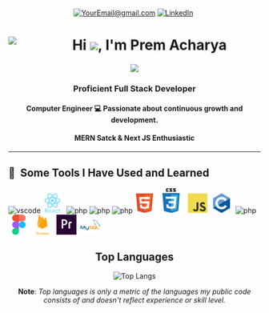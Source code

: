 &emsp;&emsp;&emsp;&emsp;&emsp;&emsp;&emsp;&emsp;&emsp;&emsp;&emsp;
&emsp;&emsp;&emsp;&emsp;&emsp;&emsp;&emsp;&emsp;&emsp;&emsp;&emsp;
&emsp;&emsp;&emsp;&emsp;&emsp;&emsp;&emsp;&emsp;&emsp;&emsp;&emsp;
&emsp;&emsp;&emsp;&emsp;&emsp;&emsp;&emsp;&emsp;&emsp;
<a href="mailto:premacharya2193@gmail.com">![YourEmail@gmail.com](https://img.shields.io/badge/Gmail-D14836?style=for-the-badge&logo=gmail&logoColor=white)</a>
[![LinkedIn](https://img.shields.io/badge/LinkedIn-0077B5?style=for-the-badge&logo=linkedin&logoColor=white)](https://www.linkedin.com/in/prem-acharya-38772822b/)
<!--
https://github.com/7oSkaaa/7oSkaaa/blob/main/Images/about_me.gif
-->

<h1 align="center"> <img align="left" src = "https://github.com/7oSkaaa/7oSkaaa/blob/main/Images/Programming_Languages.gif?raw=true" width = 60px>Hi <img src="https://media.giphy.com/media/hvRJCLFzcasrR4ia7z/giphy.gif" width="30">, I'm Prem Acharya </h1>

<div align="center">
<picture> <img align="center" src="https://github.com/7oSkaaa/7oSkaaa/blob/main/Images/Right_Side.gif?raw=true" width = 350px></picture>
</div>
<h3 align="center">Proficient Full Stack Developer</h3>
<h4 align="center"> Computer Engineer 💻 Passionate about continuous growth and development.</h4>
<h4 align="center">MERN Satck & Next JS Enthusiastic</h4>

---

<h2> 🚀 &nbsp;Some Tools I Have Used and Learned</h2>
<p align="left">
<img src="https://cdn.jsdelivr.net/gh/devicons/devicon/icons/vscode/vscode-original.svg" alt="vscode" width="45" height="45"/>
<img src="https://github.com/devicons/devicon/blob/master/icons/react/react-original-wordmark.svg" title="React" alt="React" width="40" height="40"/>&nbsp;
<img src="https://cdn.jsdelivr.net/gh/devicons/devicon/icons/tailwindcss/tailwindcss-original.svg" alt="php" width="45" height="45"/>
<img src="https://cdn.jsdelivr.net/gh/devicons/devicon/icons/bootstrap/bootstrap-original.svg" alt="php" width="45" height="45"/>
<img src="https://cdn.jsdelivr.net/gh/devicons/devicon/icons/php/php-original.svg" alt="php" width="45" height="45"/>
<img src="https://github.com/devicons/devicon/blob/master/icons/html5/html5-original.svg" title="HTML5" alt="HTML" width="40" height="40"/>&nbsp;
<img src="https://github.com/devicons/devicon/blob/master/icons/css3/css3-original-wordmark.svg"  title="CSS3" alt="CSS" width="50" height="50"/>&nbsp;
<img src="https://github.com/devicons/devicon/blob/master/icons/javascript/javascript-original.svg" title="JavaScript" alt="JavaScript" width="40" height="40"/>&nbsp;
<img src="https://github.com/devicons/devicon/blob/master/icons/c/c-original.svg" width="40" height="40"/>&nbsp;
<img src="https://cdn.jsdelivr.net/gh/devicons/devicon/icons/linux/linux-original.svg" alt="php" width="45" height="45"/>
<img src="https://github.com/devicons/devicon/blob/master/icons/figma/figma-original.svg" width="40" height="40"/>&nbsp;
<img src="https://github.com/devicons/devicon/blob/master/icons/firebase/firebase-plain-wordmark.svg" title="Firebase" alt="Firebase" width="40" height="40"/>&nbsp;
<img src="https://github.com/devicons/devicon/blob/master/icons/premierepro/premierepro-plain.svg" width="40" height="40"/>&nbsp;
<img src="https://github.com/devicons/devicon/blob/master/icons/mysql/mysql-original-wordmark.svg" title="MySQL"  alt="MySQL" width="40" height="40"/>&nbsp;
</p>


<div align="center">

## Top Languages

![Top Langs](https://github-readme-stats.vercel.app/api/top-langs/?username=prem-acharya&layout=compact&theme=radical)

<b>Note</b>: *Top languages is only a metric of the languages my public code consists of and doesn't reflect experience or skill level.*

<!-- 

## Statistics

![Prem's GitHub stats](https://github-readme-stats.vercel.app/api?username=prem-acharya&show_icons=true&theme=radical)

## Commit Streak

![GitHub Streak](https://github-readme-streak-stats.herokuapp.com?user=prem-acharya&tshow_icons=true&theme=radical)

-->
     
</div>

